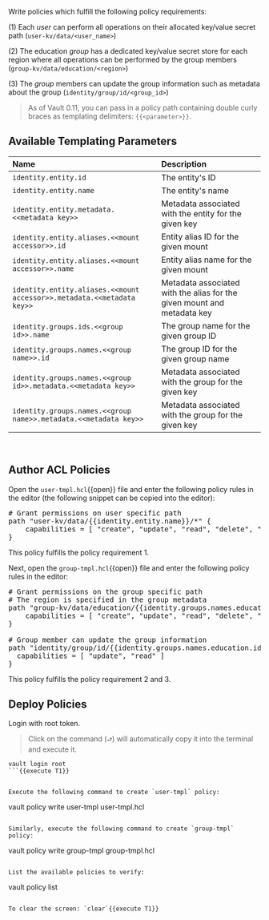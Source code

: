 Write policies which fulfill the following policy requirements:

(1) Each _user_ can perform all operations on their allocated key/value secret path (`user-kv/data/<user_name>`)

(2) The education _group_ has a dedicated key/value secret store for each region where all operations can be performed by the group members
 (`group-kv/data/education/<region>`)

(3) The _group_ members can update the group information such as metadata about the group (`identity/group/id/<group_id>`)

> As of Vault 0.11, you can pass in a policy path containing double curly braces as templating delimiters: `{{<parameter>}}`.


## Available Templating Parameters

|                                    Name                                |                                    Description                               |
| :--------------------------------------------------------------------- | :--------------------------------------------------------------------------- |
| `identity.entity.id`                                                   | The entity's ID                                                              |
| `identity.entity.name`                                                 | The entity's name                                                            |
| `identity.entity.metadata.<<metadata key>>`                            | Metadata associated with the entity for the given key                        |
| `identity.entity.aliases.<<mount accessor>>.id`                        | Entity alias ID for the given mount                                          |
| `identity.entity.aliases.<<mount accessor>>.name`                      | Entity alias name for the given mount                                        |
| `identity.entity.aliases.<<mount accessor>>.metadata.<<metadata key>>` | Metadata associated with the alias for the given mount and metadata key      |
| `identity.groups.ids.<<group id>>.name`                                | The group name for the given group ID                                        |
| `identity.groups.names.<<group name>>.id`                              | The group ID for the given group name                                        |
| `identity.groups.names.<<group id>>.metadata.<<metadata key>>`         | Metadata associated with the group for the given key                         |
| `identity.groups.names.<<group name>>.metadata.<<metadata key>>`       | Metadata associated with the group for the given key                         |

<br>


## Author ACL Policies

Open the `user-tmpl.hcl`{{open}} file and enter the following policy rules in the editor (the following snippet can be copied into the editor):

<pre class="file" data-filename="user-tmpl.hcl" data-target="replace">
# Grant permissions on user specific path
path "user-kv/data/{{identity.entity.name}}/*" {
	capabilities = [ "create", "update", "read", "delete", "list" ]
}
</pre>

This policy fulfills the policy requirement 1.

Next, open the `group-tmpl.hcl`{{open}} file and enter the following policy rules in the editor:

<pre class="file" data-filename="group-tmpl.hcl" data-target="replace">
# Grant permissions on the group specific path
# The region is specified in the group metadata
path "group-kv/data/education/{{identity.groups.names.education.metadata.region}}/*" {
	capabilities = [ "create", "update", "read", "delete", "list" ]
}

# Group member can update the group information
path "identity/group/id/{{identity.groups.names.education.id}}" {
  capabilities = [ "update", "read" ]
}
</pre>

This policy fulfills the policy requirement 2 and 3.


## Deploy Policies

Login with root token.

> Click on the command (`⮐`) will automatically copy it into the terminal and execute it.

```
vault login root
```{{execute T1}}


Execute the following command to create `user-tmpl` policy:

```
vault policy write user-tmpl user-tmpl.hcl
```{{execute T1}}

Similarly, execute the following command to create `group-tmpl` policy:

```
vault policy write group-tmpl group-tmpl.hcl
```{{execute T1}}

List the available policies to verify:

```
vault policy list
```{{execute T1}}

To clear the screen: `clear`{{execute T1}}
